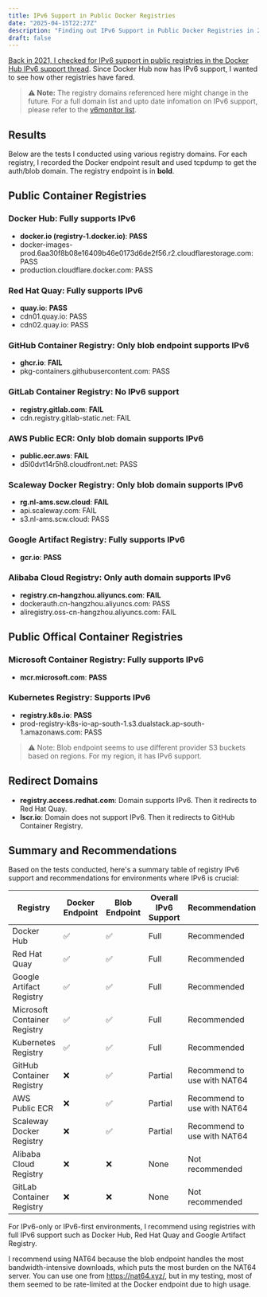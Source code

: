 ```yaml
---
title: IPv6 Support in Public Docker Registries
date: "2025-04-15T22:27Z"
description: "Finding out IPv6 Support in Public Docker Registries in 2025"
draft: false
---
```


[Back in 2021, I checked for IPv6 support in public registries in the Docker Hub IPv6 support thread](https://github.com/docker/roadmap/issues/89#issuecomment-772644009). Since Docker Hub now has IPv6 support, I wanted to see how other registries have fared.

> **⚠️ Note:** The registry domains referenced here might change in the future. For a full domain list and upto date infomation on IPv6 support, please refer to the [v6monitor list](https://v6monitor.com/list/view/cf170dba3/).

## Results

Below are the tests I conducted using various registry domains. For each registry, I recorded the Docker endpoint result and used tcpdump to get the auth/blob domain. The registry endpoint is in **bold**.

## Public Container Registries

### Docker Hub: Fully supports IPv6
- **docker.io (registry-1.docker.io)**: **PASS**
- docker-images-prod.6aa30f8b08e16409b46e0173d6de2f56.r2.cloudflarestorage.com: PASS
- production.cloudflare.docker.com: PASS

### Red Hat Quay: Fully supports IPv6
- **quay.io**: **PASS**
- cdn01.quay.io: PASS
- cdn02.quay.io: PASS

### GitHub Container Registry: Only blob endpoint supports IPv6
- **ghcr.io**: **FAIL**
- pkg-containers.githubusercontent.com: PASS

### GitLab Container Registry: No IPv6 support
- **registry.gitlab.com**: **FAIL**
- cdn.registry.gitlab-static.net: FAIL

### AWS Public ECR: Only blob domain supports IPv6
- **public.ecr.aws**: **FAIL**
- d5l0dvt14r5h8.cloudfront.net: PASS

### Scaleway Docker Registry: Only blob domain supports IPv6
- **rg.nl-ams.scw.cloud**: **FAIL**
- api.scaleway.com: FAIL
- s3.nl-ams.scw.cloud: PASS

### Google Artifact Registry: Fully supports IPv6
- **gcr.io**: **PASS**

### Alibaba Cloud Registry: Only auth domain supports IPv6
- **registry.cn-hangzhou.aliyuncs.com**: **FAIL**
- dockerauth.cn-hangzhou.aliyuncs.com: PASS
- aliregistry.oss-cn-hangzhou.aliyuncs.com: FAIL

## Public Offical Container Registries

### Microsoft Container Registry: Fully supports IPv6
- **mcr.microsoft.com**: **PASS**

### Kubernetes Registry: Supports IPv6
- **registry.k8s.io**: **PASS**
- prod-registry-k8s-io-ap-south-1.s3.dualstack.ap-south-1.amazonaws.com: PASS

> ⚠️ Note: Blob endpoint seems to use different provider S3 buckets based on regions. For my region, it has IPv6 support.

## Redirect Domains

- **registry.access.redhat.com**: Domain supports IPv6. Then it redirects to Red Hat Quay.
- **lscr.io**: Domain does not support IPv6. Then it redirects to GitHub Container Registry.

## Summary and Recommendations

Based on the tests conducted, here's a summary table of registry IPv6 support and recommendations for environments where IPv6 is crucial:

| Registry | Docker Endpoint | Blob Endpoint | Overall IPv6 Support | Recommendation |
|----------|----------------|---------------|---------------------|----------------|
| Docker Hub | ✅ | ✅ | Full | Recommended |
| Red Hat Quay | ✅ | ✅ | Full | Recommended |
| Google Artifact Registry | ✅ | ✅ | Full | Recommended |
| Microsoft Container Registry | ✅ | ✅ | Full | Recommended |
| Kubernetes Registry | ✅ | ✅ | Full | Recommended |
| GitHub Container Registry | ❌ | ✅ | Partial | Recommend to use with NAT64 |
| AWS Public ECR | ❌ | ✅ | Partial | Recommend to use with NAT64 |
| Scaleway Docker Registry | ❌ | ✅ | Partial | Recommend to use with NAT64 |
| Alibaba Cloud Registry | ❌ | ❌ | None | Not recommended |
| GitLab Container Registry | ❌ | ❌ | None | Not recommended |

For IPv6-only or IPv6-first environments, I recommend using registries with full IPv6 support such as Docker Hub, Red Hat Quay and Google Artifact Registry.

I recommend using NAT64 because the blob endpoint handles the most bandwidth-intensive downloads, which puts the most burden on the NAT64 server. You can use one from https://nat64.xyz/, but in my testing, most of them seemed to be rate-limited at the Docker endpoint due to high usage.

